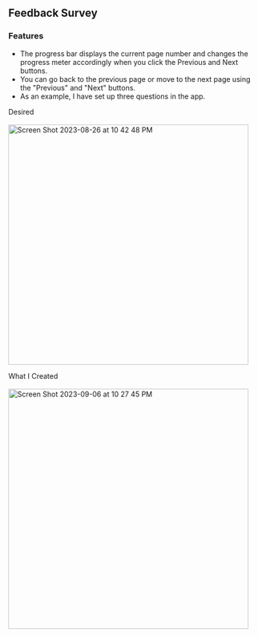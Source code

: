 ## Feedback Survey

### Features

- The progress bar displays the current page number and changes the progress meter accordingly when you click the Previous and Next buttons.
- You can go back to the previous page or move to the next page using the "Previous" and "Next" buttons.
- As an example, I have set up three questions in the app.

Desired<br><br>
<img width="479" alt="Screen Shot 2023-08-26 at 10 42 48 PM" src="https://github.com/eobcre/feedback-survey/assets/88697509/63682f92-327a-481c-951c-117ad5cfd3ca">

What I Created<br><br>
<img width="479" alt="Screen Shot 2023-09-06 at 10 27 45 PM" src="https://github.com/eobcre/feedback-survey/assets/88697509/30531e84-8759-48cd-8eba-e1370b90b4d1">
